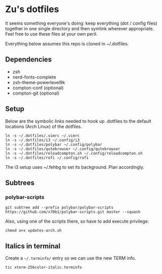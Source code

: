 # Zu's dotfiles 
It seems something everyone's doing: keep everything (dot / config files) together in one single directory and then symlink wherever appropriate. Feel free to use these files at your own peril. 

Everything below assumes this repo is cloned in ~/.dotfiles. 

## Dependencies

- zsh
- nerd-fonts-complete
- zsh-theme-powerlevel9k
- compton-conf (optional)
- compton-git (optional)

## Setup

Below are the symbolic links needed to hook up .dotfiles to the default locations (Arch Linux) of the dotfiles.

```
ln -s ~/.dotfiles/.vimrc ~/.vimrc
ln -s ~/.dotfiles/i3 ~/.config/i3
ln -s ~/.dotfiles/polybar ~/.config/polybar
ln -s ~/.dotfiles/qutebrowser ~/.config/qutebrowser
ln -s ~/.dotfiles/reloadcompton.sh ~/.config/reloadcompton.sh
ln -s ~/.dotfiles/rofi ~/.config/rofi
```

The i3 setup uses ~/.fehbg to set its background. Plan accordingly.

## Subtrees

### polybar-scripts
```
git subtree add --prefix polybar/polybar-scripts https://github.com/x70b1/polybar-scripts.git master --squash
```

Also, using one of the scripts there, so have to add execute privilege:
```
chmod u+x updates-arch.sh
```

## Italics in terminal

Create a `~/.terminfo/` entry so we can use the new TERM info.
```
tic xterm-256color-italic.terminfo
```
